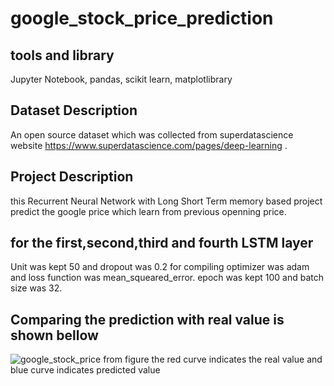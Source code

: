 # google_stock_price_prediction #
## tools and library ##
Jupyter Notebook, pandas, scikit learn, matplotlibrary
## Dataset Description ##
An open source dataset which was collected from superdatascience website https://www.superdatascience.com/pages/deep-learning .

## Project Description ##
this  Recurrent Neural Network with Long Short Term memory based project predict the google price which learn from previous openning price.
## for  the first,second,third and fourth LSTM layer  ##
Unit was kept 50 and dropout was 0.2
for compiling optimizer was adam and loss function was mean_squeared_error. epoch was kept 100 and batch size was 32.
## Comparing the prediction with real value is shown bellow ##
![google_stock_price](https://user-images.githubusercontent.com/23102524/56345333-4f734100-61e1-11e9-8e69-2f429aa1a085.JPG)
from figure the red curve indicates the real value and blue curve indicates predicted value
